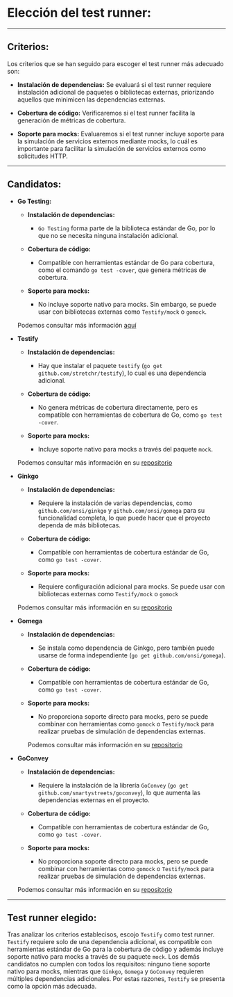 # Elección del test runner:

---

## Criterios:

Los criterios que se han seguido para escoger el test runner más adecuado son:

- **Instalación de dependencias:** Se evaluará si el test runner requiere instalación adicional de paquetes o bibliotecas externas, priorizando aquellos que minimicen las dependencias externas.

- **Cobertura de código:** Verificaremos si el test runner facilita la generación de métricas de cobertura.

- **Soporte para mocks:** Evaluaremos si el test runner incluye soporte para la simulación de servicios externos mediante mocks, lo cuál es importante para facilitar la simulación de servicios externos como solicitudes HTTP.

---

## Candidatos:

- **Go Testing:** 
	- **Instalación de dependencias:**  
	  - `Go Testing` forma parte de la biblioteca estándar de Go, por lo que no se necesita ninguna instalación adicional.
	  
	- **Cobertura de código:**  
	  - Compatible con herramientas estándar de Go para cobertura, como el comando `go test -cover`, que genera métricas de cobertura.
	  
	- **Soporte para mocks:**  
	  - No incluye soporte nativo para mocks. Sin embargo, se puede usar con bibliotecas externas como `Testify/mock` o `gomock`.
	 
	Podemos consultar más información [aquí](https://pkg.go.dev/testing)
	
	
- **Testify**
	- **Instalación de dependencias:**  
	  - Hay que instalar el paquete `testify` (`go get github.com/stretchr/testify`), lo cual es una dependencia adicional.
	  
	- **Cobertura de código:**  
	  - No genera métricas de cobertura directamente, pero es compatible con herramientas de cobertura de Go, como `go test -cover`.
	  
	- **Soporte para mocks:**  
	  - Incluye soporte nativo para mocks a través del paquete `mock`.

	Podemos consultar más información en su [repositorio](https://github.com/stretchr/testify)
	
 
- **Ginkgo**
	- **Instalación de dependencias:**  
	  - Requiere la instalación de varias dependencias, como `github.com/onsi/ginkgo` y `github.com/onsi/gomega` para su funcionalidad completa, lo que puede hacer que el proyecto dependa de más bibliotecas.
	  
	- **Cobertura de código:**  
	  - Compatible con herramientas de cobertura estándar de Go, como `go test -cover`. 
	  
	- **Soporte para mocks:**   
	  - Requiere configuración adicional para mocks. Se puede usar con bibliotecas externas como `Testify/mock` o `gomock`
	  
	Podemos consultar más información en su [repositorio](https://github.com/onsi/ginkgo)
  
- **Gomega**
	- **Instalación de dependencias:**  
	  - Se instala como dependencia de Ginkgo, pero también puede usarse de forma independiente (`go get github.com/onsi/gomega`).
	  
	- **Cobertura de código:**  
	  - Compatible con herramientas de cobertura estándar de Go, como `go test -cover`. 
	  
	- **Soporte para mocks:**  
	  - No proporciona soporte directo para mocks, pero se puede combinar con herramientas como `gomock` o `Testify/mock` para realizar pruebas de simulación de dependencias externas.
	  
	  Podemos consultar más información en su [repositorio](https://github.com/onsi/gomega)
	  


- **GoConvey**
	- **Instalación de dependencias:**  
	  - Requiere la instalación de la librería `GoConvey` (`go get github.com/smartystreets/goconvey`), lo que aumenta las dependencias externas en el proyecto.
	  
	- **Cobertura de código:**  
	  - Compatible con herramientas de cobertura estándar de Go, como `go test -cover`. 
	  
	- **Soporte para mocks:**  
	  - No proporciona soporte directo para mocks, pero se puede combinar con herramientas como `gomock` o `Testify/mock` para realizar pruebas de simulación de dependencias externas.

	Podemos consultar más información en su [repositorio](https://github.com/smartystreets/goconvey)
	
---

## Test runner elegido:


Tras analizar los criterios establecisos, escojo `Testify` como test runner. `Testify` requiere solo de una dependencia adicional, es compatible con herramientas estándar de Go para la cobertura de código y además incluye soporte nativo para mocks a través de su paquete `mock`. Los demás candidatos no cumplen con todos los requisitos: ninguno tiene soporte nativo para mocks, mientras que `Ginkgo`, `Gomega` y `GoConvey` requieren múltiples dependencias adicionales. Por estas razones, `Testify` se presenta como la opción más adecuada.
 

